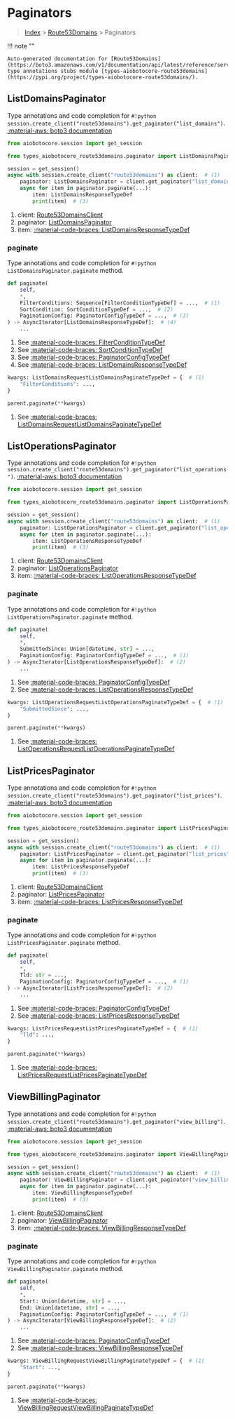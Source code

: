 # Paginators

> [Index](../README.md) > [Route53Domains](./README.md) > Paginators

!!! note ""

    Auto-generated documentation for [Route53Domains](https://boto3.amazonaws.com/v1/documentation/api/latest/reference/services/route53domains.html#Route53Domains)
    type annotations stubs module [types-aiobotocore-route53domains](https://pypi.org/project/types-aiobotocore-route53domains/).

## ListDomainsPaginator

Type annotations and code completion for `#!python session.create_client("route53domains").get_paginator("list_domains")`.
[:material-aws: boto3 documentation](https://boto3.amazonaws.com/v1/documentation/api/latest/reference/services/route53domains.html#Route53Domains.Paginator.ListDomains)

```python title="Usage example"
from aiobotocore.session import get_session

from types_aiobotocore_route53domains.paginator import ListDomainsPaginator

session = get_session()
async with session.create_client("route53domains") as client:  # (1)
    paginator: ListDomainsPaginator = client.get_paginator("list_domains")  # (2)
    async for item in paginator.paginate(...):
        item: ListDomainsResponseTypeDef
        print(item)  # (3)
```

1. client: [Route53DomainsClient](./client.md)
2. paginator: [ListDomainsPaginator](./paginators.md#listdomainspaginator)
3. item: [:material-code-braces: ListDomainsResponseTypeDef](./type_defs.md#listdomainsresponsetypedef) 


### paginate

Type annotations and code completion for `#!python ListDomainsPaginator.paginate` method.

```python title="Method definition"
def paginate(
    self,
    *,
    FilterConditions: Sequence[FilterConditionTypeDef] = ...,  # (1)
    SortCondition: SortConditionTypeDef = ...,  # (2)
    PaginationConfig: PaginatorConfigTypeDef = ...,  # (3)
) -> AsyncIterator[ListDomainsResponseTypeDef]:  # (4)
    ...
```

1. See [:material-code-braces: FilterConditionTypeDef](./type_defs.md#filterconditiontypedef) 
2. See [:material-code-braces: SortConditionTypeDef](./type_defs.md#sortconditiontypedef) 
3. See [:material-code-braces: PaginatorConfigTypeDef](./type_defs.md#paginatorconfigtypedef) 
4. See [:material-code-braces: ListDomainsResponseTypeDef](./type_defs.md#listdomainsresponsetypedef) 


```python title="Usage example with kwargs"
kwargs: ListDomainsRequestListDomainsPaginateTypeDef = {  # (1)
    "FilterConditions": ...,
}

parent.paginate(**kwargs)
```

1. See [:material-code-braces: ListDomainsRequestListDomainsPaginateTypeDef](./type_defs.md#listdomainsrequestlistdomainspaginatetypedef) 
## ListOperationsPaginator

Type annotations and code completion for `#!python session.create_client("route53domains").get_paginator("list_operations")`.
[:material-aws: boto3 documentation](https://boto3.amazonaws.com/v1/documentation/api/latest/reference/services/route53domains.html#Route53Domains.Paginator.ListOperations)

```python title="Usage example"
from aiobotocore.session import get_session

from types_aiobotocore_route53domains.paginator import ListOperationsPaginator

session = get_session()
async with session.create_client("route53domains") as client:  # (1)
    paginator: ListOperationsPaginator = client.get_paginator("list_operations")  # (2)
    async for item in paginator.paginate(...):
        item: ListOperationsResponseTypeDef
        print(item)  # (3)
```

1. client: [Route53DomainsClient](./client.md)
2. paginator: [ListOperationsPaginator](./paginators.md#listoperationspaginator)
3. item: [:material-code-braces: ListOperationsResponseTypeDef](./type_defs.md#listoperationsresponsetypedef) 


### paginate

Type annotations and code completion for `#!python ListOperationsPaginator.paginate` method.

```python title="Method definition"
def paginate(
    self,
    *,
    SubmittedSince: Union[datetime, str] = ...,
    PaginationConfig: PaginatorConfigTypeDef = ...,  # (1)
) -> AsyncIterator[ListOperationsResponseTypeDef]:  # (2)
    ...
```

1. See [:material-code-braces: PaginatorConfigTypeDef](./type_defs.md#paginatorconfigtypedef) 
2. See [:material-code-braces: ListOperationsResponseTypeDef](./type_defs.md#listoperationsresponsetypedef) 


```python title="Usage example with kwargs"
kwargs: ListOperationsRequestListOperationsPaginateTypeDef = {  # (1)
    "SubmittedSince": ...,
}

parent.paginate(**kwargs)
```

1. See [:material-code-braces: ListOperationsRequestListOperationsPaginateTypeDef](./type_defs.md#listoperationsrequestlistoperationspaginatetypedef) 
## ListPricesPaginator

Type annotations and code completion for `#!python session.create_client("route53domains").get_paginator("list_prices")`.
[:material-aws: boto3 documentation](https://boto3.amazonaws.com/v1/documentation/api/latest/reference/services/route53domains.html#Route53Domains.Paginator.ListPrices)

```python title="Usage example"
from aiobotocore.session import get_session

from types_aiobotocore_route53domains.paginator import ListPricesPaginator

session = get_session()
async with session.create_client("route53domains") as client:  # (1)
    paginator: ListPricesPaginator = client.get_paginator("list_prices")  # (2)
    async for item in paginator.paginate(...):
        item: ListPricesResponseTypeDef
        print(item)  # (3)
```

1. client: [Route53DomainsClient](./client.md)
2. paginator: [ListPricesPaginator](./paginators.md#listpricespaginator)
3. item: [:material-code-braces: ListPricesResponseTypeDef](./type_defs.md#listpricesresponsetypedef) 


### paginate

Type annotations and code completion for `#!python ListPricesPaginator.paginate` method.

```python title="Method definition"
def paginate(
    self,
    *,
    Tld: str = ...,
    PaginationConfig: PaginatorConfigTypeDef = ...,  # (1)
) -> AsyncIterator[ListPricesResponseTypeDef]:  # (2)
    ...
```

1. See [:material-code-braces: PaginatorConfigTypeDef](./type_defs.md#paginatorconfigtypedef) 
2. See [:material-code-braces: ListPricesResponseTypeDef](./type_defs.md#listpricesresponsetypedef) 


```python title="Usage example with kwargs"
kwargs: ListPricesRequestListPricesPaginateTypeDef = {  # (1)
    "Tld": ...,
}

parent.paginate(**kwargs)
```

1. See [:material-code-braces: ListPricesRequestListPricesPaginateTypeDef](./type_defs.md#listpricesrequestlistpricespaginatetypedef) 
## ViewBillingPaginator

Type annotations and code completion for `#!python session.create_client("route53domains").get_paginator("view_billing")`.
[:material-aws: boto3 documentation](https://boto3.amazonaws.com/v1/documentation/api/latest/reference/services/route53domains.html#Route53Domains.Paginator.ViewBilling)

```python title="Usage example"
from aiobotocore.session import get_session

from types_aiobotocore_route53domains.paginator import ViewBillingPaginator

session = get_session()
async with session.create_client("route53domains") as client:  # (1)
    paginator: ViewBillingPaginator = client.get_paginator("view_billing")  # (2)
    async for item in paginator.paginate(...):
        item: ViewBillingResponseTypeDef
        print(item)  # (3)
```

1. client: [Route53DomainsClient](./client.md)
2. paginator: [ViewBillingPaginator](./paginators.md#viewbillingpaginator)
3. item: [:material-code-braces: ViewBillingResponseTypeDef](./type_defs.md#viewbillingresponsetypedef) 


### paginate

Type annotations and code completion for `#!python ViewBillingPaginator.paginate` method.

```python title="Method definition"
def paginate(
    self,
    *,
    Start: Union[datetime, str] = ...,
    End: Union[datetime, str] = ...,
    PaginationConfig: PaginatorConfigTypeDef = ...,  # (1)
) -> AsyncIterator[ViewBillingResponseTypeDef]:  # (2)
    ...
```

1. See [:material-code-braces: PaginatorConfigTypeDef](./type_defs.md#paginatorconfigtypedef) 
2. See [:material-code-braces: ViewBillingResponseTypeDef](./type_defs.md#viewbillingresponsetypedef) 


```python title="Usage example with kwargs"
kwargs: ViewBillingRequestViewBillingPaginateTypeDef = {  # (1)
    "Start": ...,
}

parent.paginate(**kwargs)
```

1. See [:material-code-braces: ViewBillingRequestViewBillingPaginateTypeDef](./type_defs.md#viewbillingrequestviewbillingpaginatetypedef) 
